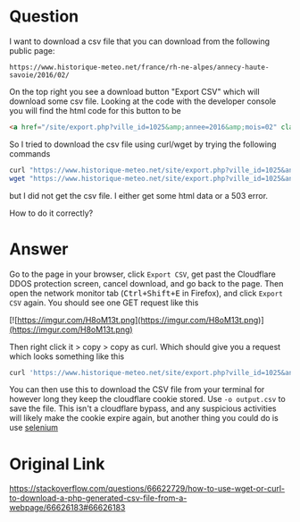 # Question
I want to download a csv file that you can download from the following public page:
```
https://www.historique-meteo.net/france/rh-ne-alpes/annecy-haute-savoie/2016/02/
```

On the top right you see a download button "Export CSV" which will download some csv file. Looking at the code with the developer console you will find the html code for this button to be

```html
<a href="/site/export.php?ville_id=1025&amp;annee=2016&amp;mois=02" class="btn btn-small btn-theme pull-right">export CSV</a>
```

So I tried to download the csv file using curl/wget by trying the following commands

```bash
curl "https://www.historique-meteo.net/site/export.php?ville_id=1025&annee=2016&mois=02"
wget "https://www.historique-meteo.net/site/export.php?ville_id=1025&annee=2016&mois=02"
```

but I did not get the csv file. I either get some html data or a 503 error.

How to do it correctly?

# Answer
Go to the page in your browser, click `Export CSV`, get past the Cloudflare DDOS protection screen, cancel download, and go back to the page. Then open the network monitor tab (<kbd>Ctrl+Shift+E</kbd> in Firefox), and click `Export CSV` again. You should see one GET request like this

[![https://imgur.com/H8oM13t.png](https://imgur.com/H8oM13t.png)](https://imgur.com/H8oM13t.png)

Then right click it > copy > copy as curl. Which should give you a request which looks something like this

```bash
curl 'https://www.historique-meteo.net/site/export.php?ville_id=1025&annee=2016&mois=02' -H 'User-Agent: YourUA' -H 'Accept: text/html,application/xhtml+xml,application/xml;q=0.9,image/webp,*/*;q=0.8' -H 'Accept-Language: en-US,en;q=0.5' --compressed -H 'Connection: keep-alive' -H 'Referer: https://www.historique-meteo.net/france/rh-ne-alpes/annecy-haute-savoie/2016/02/' -H 'Cookie: __cfduid=UID; cf_chl_2=CHL; cf_chl_prog=x19; cf_clearance=CLR' -H 'Upgrade-Insecure-Requests: 1' -H 'Pragma: no-cache' -H 'Cache-Control: no-cache'
```

You can then use this to download the CSV file from your terminal for however long they keep the cloudflare cookie stored. Use `-o output.csv` to save the file. This isn't a cloudflare bypass, and any suspicious activities will likely make the cookie expire again, but another thing you could do is use [selenium][1]

[1]: https://github.com/SeleniumHQ/selenium

# Original Link
https://stackoverflow.com/questions/66622729/how-to-use-wget-or-curl-to-download-a-php-generated-csv-file-from-a-webpage/66626183#66626183
